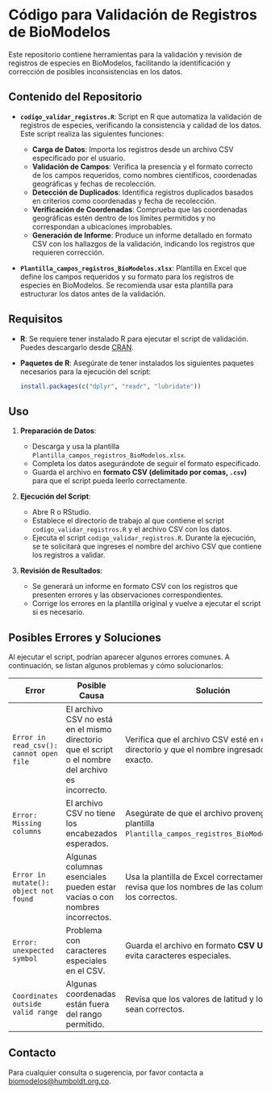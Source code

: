 # Código para Validación de Registros de BioModelos

Este repositorio contiene herramientas para la validación y revisión de registros de especies en BioModelos, facilitando la identificación y corrección de posibles inconsistencias en los datos.

## Contenido del Repositorio

- **`codigo_validar_registros.R`**: Script en R que automatiza la validación de registros de especies, verificando la consistencia y calidad de los datos. Este script realiza las siguientes funciones:

  - **Carga de Datos**: Importa los registros desde un archivo CSV especificado por el usuario.
  - **Validación de Campos**: Verifica la presencia y el formato correcto de los campos requeridos, como nombres científicos, coordenadas geográficas y fechas de recolección.
  - **Detección de Duplicados**: Identifica registros duplicados basados en criterios como coordenadas y fecha de recolección.
  - **Verificación de Coordenadas**: Comprueba que las coordenadas geográficas estén dentro de los límites permitidos y no correspondan a ubicaciones improbables.
  - **Generación de Informe**: Produce un informe detallado en formato CSV con los hallazgos de la validación, indicando los registros que requieren corrección.

- **`Plantilla_campos_registros_BioModelos.xlsx`**: Plantilla en Excel que define los campos requeridos y su formato para los registros de especies en BioModelos. Se recomienda usar esta plantilla para estructurar los datos antes de la validación.

## Requisitos

- **R**: Se requiere tener instalado R para ejecutar el script de validación. Puedes descargarlo desde [CRAN](https://cran.r-project.org/).

- **Paquetes de R**: Asegúrate de tener instalados los siguientes paquetes necesarios para la ejecución del script:

  ```r
  install.packages(c("dplyr", "readr", "lubridate"))
  ```

## Uso

1. **Preparación de Datos**:  
   - Descarga y usa la plantilla `Plantilla_campos_registros_BioModelos.xlsx`.  
   - Completa los datos asegurándote de seguir el formato especificado.  
   - Guarda el archivo en **formato CSV (delimitado por comas, `.csv`)** para que el script pueda leerlo correctamente.  

2. **Ejecución del Script**:  
   - Abre R o RStudio.  
   - Establece el directorio de trabajo al que contiene el script `codigo_validar_registros.R` y el archivo CSV con los datos.  
   - Ejecuta el script `codigo_validar_registros.R`. Durante la ejecución, se te solicitará que ingreses el nombre del archivo CSV que contiene los registros a validar.  

3. **Revisión de Resultados**:  
   - Se generará un informe en formato CSV con los registros que presenten errores y las observaciones correspondientes.  
   - Corrige los errores en la plantilla original y vuelve a ejecutar el script si es necesario.  

## Posibles Errores y Soluciones

Al ejecutar el script, podrían aparecer algunos errores comunes. A continuación, se listan algunos problemas y cómo solucionarlos:

| Error | Posible Causa | Solución |
|-------|-------------|---------|
| `Error in read_csv(): cannot open file` | El archivo CSV no está en el mismo directorio que el script o el nombre del archivo es incorrecto. | Verifica que el archivo CSV esté en el mismo directorio y que el nombre ingresado sea exacto. |
| `Error: Missing columns` | El archivo CSV no tiene los encabezados esperados. | Asegúrate de que el archivo provenga de la plantilla `Plantilla_campos_registros_BioModelos.xlsx`. |
| `Error in mutate(): object not found` | Algunas columnas esenciales pueden estar vacías o con nombres incorrectos. | Usa la plantilla de Excel correctamente y revisa que los nombres de las columnas sean los correctos. |
| `Error: unexpected symbol` | Problema con caracteres especiales en el CSV. | Guarda el archivo en formato **CSV UTF-8** y evita caracteres especiales. |
| `Coordinates outside valid range` | Algunas coordenadas están fuera del rango permitido. | Revisa que los valores de latitud y longitud sean correctos. |


## Contacto

Para cualquier consulta o sugerencia, por favor contacta a biomodelos@humboldt.org.co.


